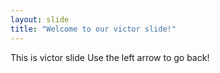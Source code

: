 ```yaml
---
layout: slide
title: "Welcome to our victor slide!"
---
```

This is victor slide
Use the left arrow to go back!
